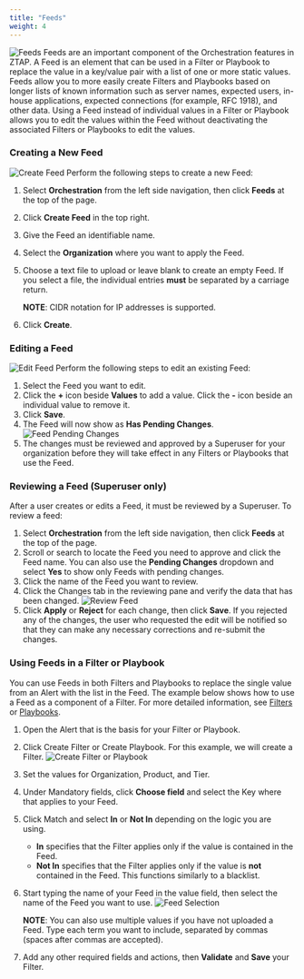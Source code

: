 ```yaml
---
title: "Feeds"
weight: 4
---
```

![Feeds](/ztap/media/feeds_main.png)
Feeds are an important component of the Orchestration features in ZTAP. A Feed is an element that can be used in a Filter or Playbook to replace the value in a key/value pair with a list of one or more static values. Feeds allow you to more easily create Filters and Playbooks based on longer lists of known information such as server names, expected users, in-house applications, expected connections (for example, RFC 1918), and other data. Using a Feed instead of individual values in a Filter or Playbook allows you to edit the values within the Feed without deactivating the associated Filters or Playbooks to edit the values.

### Creating a New Feed
![Create Feed](/ztap/media/feeds_create.png)
Perform the following steps to create a new Feed:
1. Select **Orchestration** from the left side navigation, then click **Feeds** at the top of the page.
2. Click **Create Feed** in the top right.
3. Give the Feed an identifiable name.
4. Select the **Organization** where you want to apply the Feed.
5. Choose a text file to upload or leave blank to create an empty Feed. If you select a file, the individual entries **must** be separated by a carriage return.

   **NOTE**: CIDR notation for IP addresses is supported.
6. Click **Create**.
  
### Editing a Feed
![Edit Feed](/ztap/media/feeds_edit.png)
Perform the following steps to edit an existing Feed:
1. Select the Feed you want to edit.
2. Click the **+** icon beside **Values** to add a value. Click the **-** icon beside an individual value to remove it.
3. Click **Save**. 
4. The Feed will now show as **Has Pending Changes**.
   ![Feed Pending Changes](/ztap/media/feeds_pending_changes.png)
5. The changes must be reviewed and approved by a Superuser for your organization before they will take effect in any Filters or Playbooks that use the Feed.

### Reviewing a Feed (Superuser only)
After a user creates or edits a Feed, it must be reviewed by a Superuser. To review a feed:
1. Select **Orchestration** from the left side navigation, then click **Feeds** at the top of the page.
2. Scroll or search to locate the Feed you need to approve and click the Feed name. You can also use the **Pending Changes** dropdown and select **Yes** to show only Feeds with pending changes. 
3. Click the name of the Feed you want to review.
4. Click the Changes tab in the reviewing pane and verify the data that has been changed.
   ![Review Feed](/ztap/media/feeds_review_1.png) 
5. Click **Apply** or **Reject** for each change, then click **Save**. If you rejected any of the changes, the user who requested the edit will be notified so that they can make any necessary corrections and re-submit the changes.

### Using Feeds in a Filter or Playbook
You can use Feeds in both Filters and Playbooks to replace the single value from an Alert with the list in the Feed. The example below shows how to use a Feed as a component of a Filter. For more detailed information, see [Filters](ztap/orchestration/filters/) or [Playbooks](ztap/orchestration/playbooks/).

1. Open the Alert that is the basis for your Filter or Playbook.
2. Click Create Filter or Create Playbook. For this example, we will create a Filter.
![Create Filter or Playbook](/ztap/media/create_filter_playbook.png)
3. Set the values for Organization, Product, and Tier.
4. Under Mandatory fields, click **Choose field** and select the Key where that applies to your Feed.
5. Click Match and select **In** or **Not In** depending on the logic you are using.
   - **In** specifies that the Filter applies only if the value is contained in the Feed.
   - **Not In** specifies that the Filter applies only if the value is **not** contained in the Feed. This functions similarly to a blacklist.
6. Start typing the name of your Feed in the value field, then select the name of the Feed you want to use.
![Feed Selection](/ztap/media/feed_use.png)
   
   **NOTE**: You can also use multiple values if you have not uploaded a Feed. Type each term you want to include, separated by commas (spaces after commas are accepted).
7. Add any other required fields and actions, then **Validate** and **Save** your Filter.
